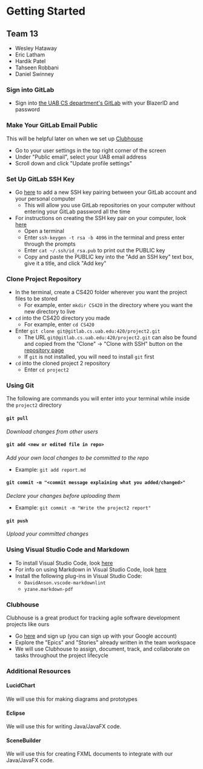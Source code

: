# Getting Started

## Team 13

- Wesley Hataway
- Eric Latham
- Hardik Patel
- Tahseen Robbani
- Daniel Swinney

### Sign into GitLab

- Sign into [the UAB CS department's GitLab](https://gitlab.cs.uab.edu/) with your BlazerID and password

### Make Your GitLab Email Public

This will be helpful later on when we set up [Clubhouse](#clubhouse)

- Go to your user settings in the top right corner of the screen
- Under "Public email", select your UAB email address
- Scroll down and click "Update profile settings"

### Set Up GitLab SSH Key

- Go [here](https://gitlab.cs.uab.edu/profile/keys) to add a new SSH key pairing between your GitLab account and your personal computer
  - This will allow you use GitLab repositories on your computer without entering your GitLab password all the time
- For instructions on creating the SSH key pair on your computer, look [here](https://gitlab.com/help/ssh/README#generating-a-new-ssh-key-pair)
  - Open a terminal
  - Enter `ssh-keygen -t rsa -b 4096` in the terminal and press enter through the prompts
  - Enter `cat ~/.ssh/id_rsa.pub` to print out the PUBLIC key
  - Copy and paste the PUBLIC key into the "Add an SSH key" text box, give it a title, and click "Add key"

### Clone Project Repository

- In the terminal, create a CS420 folder wherever you want the project files to be stored
  - For example, enter `mkdir CS420` in the directory where you want the new directory to live
- `cd` into the CS420 directory you made
  - For example, enter `cd CS420`
- Enter `git clone git@gitlab.cs.uab.edu:420/project2.git`
  - The URL `git@gitlab.cs.uab.edu:420/project2.git` can also be found and copied from the "Clone" -> "Clone with SSH" button on the [repository page](https://gitlab.cs.uab.edu/420/project2)
  - If `git` is not installed, you will need to install `git` first
- `cd` into the cloned project 2 repository
  - Enter `cd project2`

### Using Git

The following are commands you will enter into your terminal while inside the `project2` directory

#### `git pull`

*Download changes from other users*

#### `git add <new or edited file in repo>`

*Add your own local changes to be committed to the repo*

- Example: `git add report.md`

#### `git commit -m "<commit message explaining what you added/changed>"`

*Declare your changes before uploading them*

- Example: `git commit -m "Write the project2 report"`

#### `git push`

*Upload your committed changes*

### Using Visual Studio Code and Markdown

- To install Visual Studio Code, look [here](https://code.visualstudio.com/Download)
- For info on using Markdown in Visual Studio Code, look [here](https://code.visualstudio.com/docs/languages/markdown)
- Install the following plug-ins in Visual Studio Code:
  - `DavidAnson.vscode-markdownlint`
  - `yzane.markdown-pdf`

### Clubhouse

Clubhouse is a great product for tracking agile software development projects like ours

- Go [here](https://app.clubhouse.io/invite-link/5f5bf76f-ac0f-42d1-ae4d-c85cfe8c9427) and sign up (you can sign up with your Google account)
- Explore the "Epics" and "Stories" already written in the team workspace
- We will use Clubhouse to assign, document, track, and collaborate on tasks throughout the project lifecycle

### Additional Resources

#### LucidChart

We will use this for making diagrams and prototypes

#### Eclipse

We will use this for writing Java/JavaFX code.

#### SceneBuilder

We will use this for creating FXML documents to integrate with our Java/JavaFX code.
